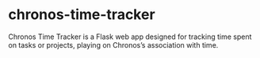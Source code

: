 # chronos-time-tracker
Chronos Time Tracker is a Flask web app designed for tracking time spent on tasks or projects, playing on Chronos’s association with time.
